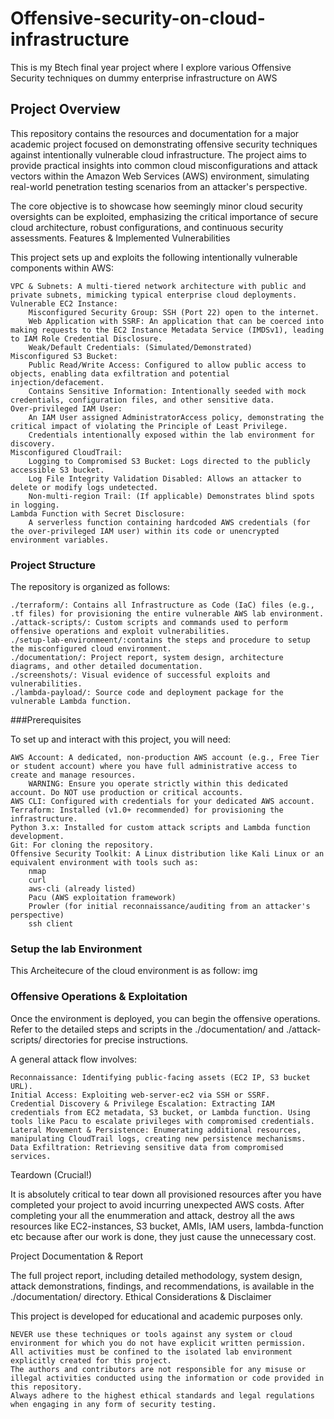 # Offensive-security-on-cloud-infrastructure
This is my Btech final year project where I explore various Offensive Security techniques on dummy enterprise infrastructure on AWS 

## Project Overview

This repository contains the resources and documentation for a major academic project focused on demonstrating offensive security techniques against intentionally vulnerable cloud infrastructure. The project aims to provide practical insights into common cloud misconfigurations and attack vectors within the Amazon Web Services (AWS) environment, simulating real-world penetration testing scenarios from an attacker's perspective.

The core objective is to showcase how seemingly minor cloud security oversights can be exploited, emphasizing the critical importance of secure cloud architecture, robust configurations, and continuous security assessments.
Features & Implemented Vulnerabilities

This project sets up and exploits the following intentionally vulnerable components within AWS:

    VPC & Subnets: A multi-tiered network architecture with public and private subnets, mimicking typical enterprise cloud deployments.
    Vulnerable EC2 Instance:
        Misconfigured Security Group: SSH (Port 22) open to the internet.
        Web Application with SSRF: An application that can be coerced into making requests to the EC2 Instance Metadata Service (IMDSv1), leading to IAM Role Credential Disclosure.
        Weak/Default Credentials: (Simulated/Demonstrated)
    Misconfigured S3 Bucket:
        Public Read/Write Access: Configured to allow public access to objects, enabling data exfiltration and potential injection/defacement.
        Contains Sensitive Information: Intentionally seeded with mock credentials, configuration files, and other sensitive data.
    Over-privileged IAM User:
        An IAM User assigned AdministratorAccess policy, demonstrating the critical impact of violating the Principle of Least Privilege.
        Credentials intentionally exposed within the lab environment for discovery.
    Misconfigured CloudTrail:
        Logging to Compromised S3 Bucket: Logs directed to the publicly accessible S3 bucket.
        Log File Integrity Validation Disabled: Allows an attacker to delete or modify logs undetected.
        Non-multi-region Trail: (If applicable) Demonstrates blind spots in logging.
    Lambda Function with Secret Disclosure:
        A serverless function containing hardcoded AWS credentials (for the over-privileged IAM user) within its code or unencrypted environment variables.

### Project Structure

The repository is organized as follows:

    ./terraform/: Contains all Infrastructure as Code (IaC) files (e.g., .tf files) for provisioning the entire vulnerable AWS lab environment.
    ./attack-scripts/: Custom scripts and commands used to perform offensive operations and exploit vulnerabilities.
    ./setup-lab-environmeent/:contains the steps and procedure to setup the misconfigured cloud environment.
    ./documentation/: Project report, system design, architecture diagrams, and other detailed documentation.
    ./screenshots/: Visual evidence of successful exploits and vulnerabilities.
    ./lambda-payload/: Source code and deployment package for the vulnerable Lambda function.

###Prerequisites

To set up and interact with this project, you will need:

    AWS Account: A dedicated, non-production AWS account (e.g., Free Tier or student account) where you have full administrative access to create and manage resources.
        WARNING: Ensure you operate strictly within this dedicated account. Do NOT use production or critical accounts.
    AWS CLI: Configured with credentials for your dedicated AWS account.
    Terraform: Installed (v1.0+ recommended) for provisioning the infrastructure.
    Python 3.x: Installed for custom attack scripts and Lambda function development.
    Git: For cloning the repository.
    Offensive Security Toolkit: A Linux distribution like Kali Linux or an equivalent environment with tools such as:
        nmap
        curl
        aws-cli (already listed)
        Pacu (AWS exploitation framework)
        Prowler (for initial reconnaissance/auditing from an attacker's perspective)
        ssh client

### Setup the lab Environment

This Archeitecure of the cloud environment is as follow:
img

### Offensive Operations & Exploitation

Once the environment is deployed, you can begin the offensive operations. Refer to the detailed steps and scripts in the ./documentation/ and ./attack-scripts/ directories for precise instructions.

A general attack flow involves:

    Reconnaissance: Identifying public-facing assets (EC2 IP, S3 bucket URL).
    Initial Access: Exploiting web-server-ec2 via SSH or SSRF.
    Credential Discovery & Privilege Escalation: Extracting IAM credentials from EC2 metadata, S3 bucket, or Lambda function. Using tools like Pacu to escalate privileges with compromised credentials.
    Lateral Movement & Persistence: Enumerating additional resources, manipulating CloudTrail logs, creating new persistence mechanisms.
    Data Exfiltration: Retrieving sensitive data from compromised services.

Teardown (Crucial!)

It is absolutely critical to tear down all provisioned resources after you have completed your project to avoid incurring unexpected AWS costs. After completing your all the enummeration and attack, destroy all the aws resources like EC2-instances, S3
bucket, AMIs, IAM users, lambda-function etc because after our work is done, they just cause the unnecessary cost.


Project Documentation & Report

The full project report, including detailed methodology, system design, attack demonstrations, findings, and recommendations, is available in the ./documentation/ directory.
Ethical Considerations & Disclaimer

This project is developed for educational and academic purposes only.

    NEVER use these techniques or tools against any system or cloud environment for which you do not have explicit written permission.
    All activities must be confined to the isolated lab environment explicitly created for this project.
    The authors and contributors are not responsible for any misuse or illegal activities conducted using the information or code provided in this repository.
    Always adhere to the highest ethical standards and legal regulations when engaging in any form of security testing.
